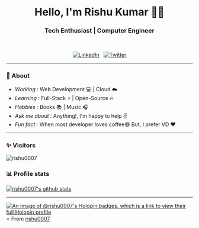 <h1 align="center"> Hello, I'm Rishu Kumar 👨‍💻 </h1>

<h3 align="center">  Tech Enthusiast | Computer Engineer </h3> <br>

<p align="center"> 
<a href="https://www.linkedin.com/in/rishu-kumar07"><img alt="LinkedIn" src="https://img.shields.io/badge/linkedin%20-%230077B5.svg?&style=flat&logo=linkedin&logoColor=white"/></a> &nbsp
<a href="https://twitter.com/hello_rishu"><img alt="Twitter" src="https://img.shields.io/badge/-hello_rishu-1ca0f1?style=flat-square&logo=twitter&logoColor=white&link=https://twitter.com/hello_rishu"></a>
</p>

---------------------------------------------------------------------------------------------------------------------------------------------------------------------------------
### 🤔 About
-  *Working :*  Web Development :computer: | Cloud :cloud: 
-  *Learning :* Full-Stack :zap: | Open-Source :fire:	
-  *Hobbies :* Books :books: | Music :headphones:
-  *Ask me about :* Anything!, I'm happy to help :v:
-  *Fun fact :* When most developer loves coffee:sweat_smile: But, I prefer VD :heart: 

---------------------------------------------------------------------------------------------------------------------------------------------------------------------------------
### ✨ Visitors 

<p align="left"> <img src="https://komarev.com/ghpvc/?username=rishu0007" alt="rishu0007" /> </p>

### 📊 Profile stats

[![rishu0007's github stats](https://github-readme-stats.vercel.app/api?username=rishu0007&show_icons=true&title_color=fff&icon_color=79ff97&text_color=9f9f9f&bg_color=151515)](https://github.com/rishu0007/github-readme-stats)

-------------------------------------------------------------------------------------------------------------------------------------------------------------------------------
[![An image of @rishu0007's Holopin badges, which is a link to view their full Holopin profile](https://holopin.me/rishu0007)](https://holopin.io/@rishu0007)
⭐️ From [rishu0007](http://www.github.com/rishu0007)
